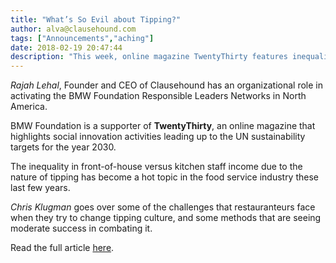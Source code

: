 ```yaml
---
title: "What’s So Evil about Tipping?"
author: alva@clausehound.com
tags: ["Announcements","aching"]
date: 2018-02-19 20:47:44
description: "This week, online magazine TwentyThirty features inequality in front-of-house versus kitchen staff income due to the nature of tipping."
---
```



*Rajah Lehal*, Founder and CEO of Clausehound has an organizational role in activating the BMW Foundation Responsible Leaders Networks in North America.

BMW Foundation is a supporter of **TwentyThirty**, an online magazine that highlights social innovation activities leading up to the UN sustainability targets for the year 2030.

The inequality in front-of-house versus kitchen staff income due to the nature of tipping has become a hot topic in the food service industry these last few years.

*Chris Klugman* goes over some of the challenges that restauranteurs face when they try to change tipping culture, and some methods that are seeing moderate success in combating it.

Read the full article [here](http://twentythirty.com/whats-so-evil-about-tipping/).
